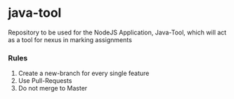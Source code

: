 # java-tool
Repository to be used for the NodeJS Application, Java-Tool, which will act as a tool for nexus in marking assignments

### Rules
1.  Create a new-branch for every single feature
2.  Use Pull-Requests
3.  Do not merge to Master
